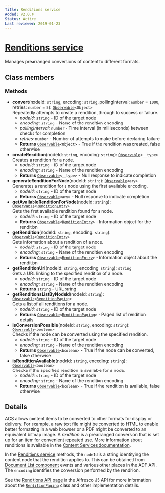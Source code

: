 ```yaml
---
Title: Renditions service
Added: v2.0.0
Status: Active
Last reviewed: 2019-01-23
---
```


# [Renditions service](../../../lib/core/services/renditions.service.ts "Defined in renditions.service.ts")

Manages prearranged conversions of content to different formats.

## Class members

### Methods

-   **convert**(nodeId: `string`, encoding: `string`, pollingInterval: `number` = `1000`, retries: `number` = `5`): [`Observable`](http://reactivex.io/documentation/observable.html)`<Object>`<br/>
    Repeatedly attempts to create a rendition, through to success or failure.
    -   _nodeId:_ `string`  - ID of the target node
    -   _encoding:_ `string`  - Name of the rendition encoding
    -   _pollingInterval:_ `number`  - Time interval (in milliseconds) between checks for completion
    -   _retries:_ `number`  - Number of attempts to make before declaring failure
    -   **Returns** [`Observable`](http://reactivex.io/documentation/observable.html)`<Object>` - True if the rendition was created, false otherwise
-   **createRendition**(nodeId: `string`, encoding: `string`): [`Observable`](http://reactivex.io/documentation/observable.html)`<__type>`<br/>
    Creates a rendition for a node.
    -   _nodeId:_ `string`  - ID of the target node
    -   _encoding:_ `string`  - Name of the rendition encoding
    -   **Returns** [`Observable`](http://reactivex.io/documentation/observable.html)`<__type>` - Null response to indicate completion
-   **generateRenditionForNode**(nodeId: `string`): [`Observable`](http://reactivex.io/documentation/observable.html)`<any>`<br/>
    Generates a rendition for a node using the first available encoding.
    -   _nodeId:_ `string`  - ID of the target node
    -   **Returns** [`Observable`](http://reactivex.io/documentation/observable.html)`<any>` - Null response to indicate completion
-   **getAvailableRenditionForNode**(nodeId: `string`): [`Observable`](http://reactivex.io/documentation/observable.html)`<`[`RenditionEntry`](https://github.com/Alfresco/alfresco-js-api/blob/master/src/alfresco-core-rest-api/docs/RenditionEntry.md)`>`<br/>
    Gets the first available rendition found for a node.
    -   _nodeId:_ `string`  - ID of the target node
    -   **Returns** [`Observable`](http://reactivex.io/documentation/observable.html)`<`[`RenditionEntry`](https://github.com/Alfresco/alfresco-js-api/blob/master/src/alfresco-core-rest-api/docs/RenditionEntry.md)`>` - Information object for the rendition
-   **getRendition**(nodeId: `string`, encoding: `string`): [`Observable`](http://reactivex.io/documentation/observable.html)`<`[`RenditionEntry`](https://github.com/Alfresco/alfresco-js-api/blob/master/src/alfresco-core-rest-api/docs/RenditionEntry.md)`>`<br/>
    Gets information about a rendition of a node.
    -   _nodeId:_ `string`  - ID of the target node
    -   _encoding:_ `string`  - Name of the rendition encoding
    -   **Returns** [`Observable`](http://reactivex.io/documentation/observable.html)`<`[`RenditionEntry`](https://github.com/Alfresco/alfresco-js-api/blob/master/src/alfresco-core-rest-api/docs/RenditionEntry.md)`>` - Information object about the rendition
-   **getRenditionUrl**(nodeId: `string`, encoding: `string`): `string`<br/>
    Gets a URL linking to the specified rendition of a node.
    -   _nodeId:_ `string`  - ID of the target node
    -   _encoding:_ `string`  - Name of the rendition encoding
    -   **Returns** `string` - URL string
-   **getRenditionsListByNodeId**(nodeId: `string`): [`Observable`](http://reactivex.io/documentation/observable.html)`<`[`RenditionPaging`](https://github.com/Alfresco/alfresco-js-api/blob/master/src/alfresco-core-rest-api/docs/RenditionPaging.md)`>`<br/>
    Gets a list of all renditions for a node.
    -   _nodeId:_ `string`  - ID of the target node
    -   **Returns** [`Observable`](http://reactivex.io/documentation/observable.html)`<`[`RenditionPaging`](https://github.com/Alfresco/alfresco-js-api/blob/master/src/alfresco-core-rest-api/docs/RenditionPaging.md)`>` - Paged list of rendition details
-   **isConversionPossible**(nodeId: `string`, encoding: `string`): [`Observable`](http://reactivex.io/documentation/observable.html)`<boolean>`<br/>
    Checks if the node can be converted using the specified rendition.
    -   _nodeId:_ `string`  - ID of the target node
    -   _encoding:_ `string`  - Name of the rendition encoding
    -   **Returns** [`Observable`](http://reactivex.io/documentation/observable.html)`<boolean>` - True if the node can be converted, false otherwise
-   **isRenditionAvailable**(nodeId: `string`, encoding: `string`): [`Observable`](http://reactivex.io/documentation/observable.html)`<boolean>`<br/>
    Checks if the specified rendition is available for a node.
    -   _nodeId:_ `string`  - ID of the target node
    -   _encoding:_ `string`  - Name of the rendition encoding
    -   **Returns** [`Observable`](http://reactivex.io/documentation/observable.html)`<boolean>` - True if the rendition is available, false otherwise

## Details

ACS allows content items to be converted to other formats for display or delivery.
For example, a raw text file might be converted to HTML to enable better formatting
in a web browser or a PDF might be converted to an equivalent bitmap image. A
_rendition_ is a prearranged conversion that is set up for an item for convenient
repeated use. More information about renditions is available in the
[Content Services documentation](https://docs.alfresco.com/5.2/references/dev-extension-points-content-transformer.html).

In the [Renditions service](renditions.service.md) methods, the `nodeId` is a string identifying the content
node that the rendition applies to. This can be obtained from
[Document List component](../../content-services/document-list.component.md) events and various other places
in the ADF API. The `encoding` identifies the conversion performed by the rendition.

See the
[Renditions API page](https://github.com/Alfresco/alfresco-js-api/blob/master/src/alfresco-core-rest-api/docs/RenditionsApi.md#createRendition)
in the Alfresco JS API for more information about the
[`RenditionPaging`](https://github.com/Alfresco/alfresco-js-api/blob/master/src/alfresco-core-rest-api/docs/RenditionPaging.md)
class and other implementation details.
